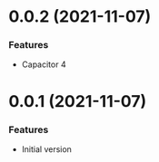 # 0.0.2 (2021-11-07)


### Features

* Capacitor 4


# 0.0.1 (2021-11-07)


### Features

* Initial version